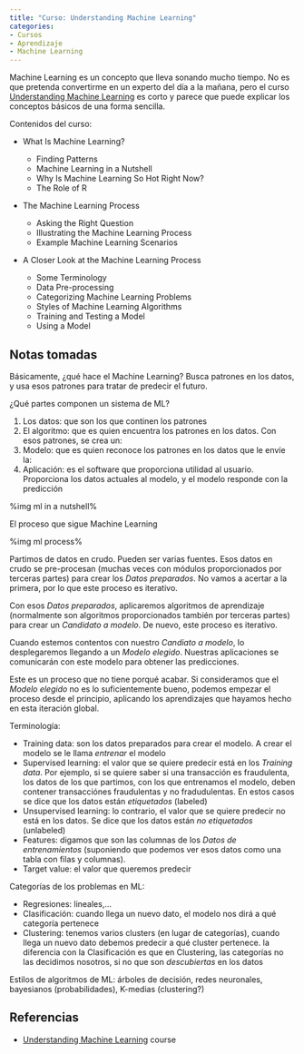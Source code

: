 ```yaml
---
title: "Curso: Understanding Machine Learning"
categories:
- Cursos
- Aprendizaje
- Machine Learning
---
```


Machine Learning es un concepto que lleva sonando mucho tiempo. No es que pretenda
convertirme en un experto del día a la mañana, pero el curso
[Understanding Machine Learning](https://app.pluralsight.com/library/courses/understanding-machine-learning)
es corto y parece que puede explicar los conceptos básicos de una forma sencilla.

<!-- more -->

Contenidos del curso:

- What Is Machine Learning?
    - Finding Patterns
    - Machine Learning in a Nutshell
    - Why Is Machine Learning So Hot Right Now?
    - The Role of R

- The Machine Learning Process
    - Asking the Right Question
    - Illustrating the Machine Learning Process
    - Example Machine Learning Scenarios

- A Closer Look at the Machine Learning Process
    - Some Terminology
    - Data Pre-processing
    - Categorizing Machine Learning Problems
    - Styles of Machine Learning Algorithms
    - Training and Testing a Model
    - Using a Model
    
## Notas tomadas

Básicamente, ¿qué hace el Machine Learning? Busca patrones en los datos, y usa esos patrones
para tratar de predecir el futuro.

¿Qué partes componen un sistema de ML?

1. Los datos: que son los que continen los patrones
2. El algoritmo: que es quien encuentra los patrones en los datos. Con esos patrones, se crea un:
3. Modelo: que es quien reconoce los patrones en los datos que le envíe la:
4. Aplicación: es el software que proporciona utilidad al usuario. Proporciona los datos actuales
al modelo, y el modelo responde con la predicción

%img ml in a nutshell%

El proceso que sigue Machine Learning

%img ml process%

Partimos de datos en crudo. Pueden ser varias fuentes. Esos datos en crudo se pre-procesan (muchas
veces con módulos proporcionados por terceras partes) para crear los *Datos preparados*. No vamos
a acertar a la primera, por lo que este proceso es iterativo.

Con esos *Datos preparados*, aplicaremos algoritmos de aprendizaje (normalmente son algoritmos
proporcionados también por terceras partes) para crear un *Candidato a modelo*. De nuevo, este
proceso es iterativo.

Cuando estemos contentos con nuestro *Candiato a modelo*, lo desplegaremos llegando a un 
*Modelo elegido*. Nuestras aplicaciones se comunicarán con este modelo para obtener las predicciones.

Este es un proceso que no tiene porqué acabar. Si consideramos que el *Modelo elegido* no es lo
suficientemente bueno, podemos empezar el proceso desde el principio, aplicando los aprendizajes
que hayamos hecho en esta iteración global.

Terminología:

- Training data: son los datos preparados para crear el modelo. A crear el modelo se le llama
*entrenar* el modelo
- Supervised learning: el valor que se quiere predecir está en los *Training data*. Por ejemplo,
si se quiere saber si una transacción es fraudulenta, los datos de los que partimos, con los
que entrenamos el modelo, deben contener transacciónes fraudulentas y no fradudulentas. En estos
casos se dice que los datos están *etiquetados* (labeled)
- Unsupervised learning: lo contrario, el valor que se quiere predecir no está en los datos.
Se dice que los datos están *no etiquetados* (unlabeled)
- Features: digamos que son las columnas de los *Datos de entrenamientos* (suponiendo que podemos
ver esos datos como una tabla con filas y columnas).
- Target value: el valor que queremos predecir

Categorías de los problemas en ML:

- Regresiones: lineales,...
- Clasificación: cuando llega un nuevo dato, el modelo nos dirá a qué categoría pertenece
- Clustering: tenemos varios clusters (en lugar de categorías), cuando llega un nuevo dato
debemos predecir a qué cluster pertenece. la diferencia con la Clasificación es que en
Clustering, las categorías no las decidimos nosotros, si no que son *descubiertas* en los
datos

Estilos de algoritmos de ML: árboles de decisión, redes neuronales, bayesianos (probabilidades),
K-medias (clustering?)

## Referencias

- [Understanding Machine Learning](https://app.pluralsight.com/library/courses/understanding-machine-learning) course
